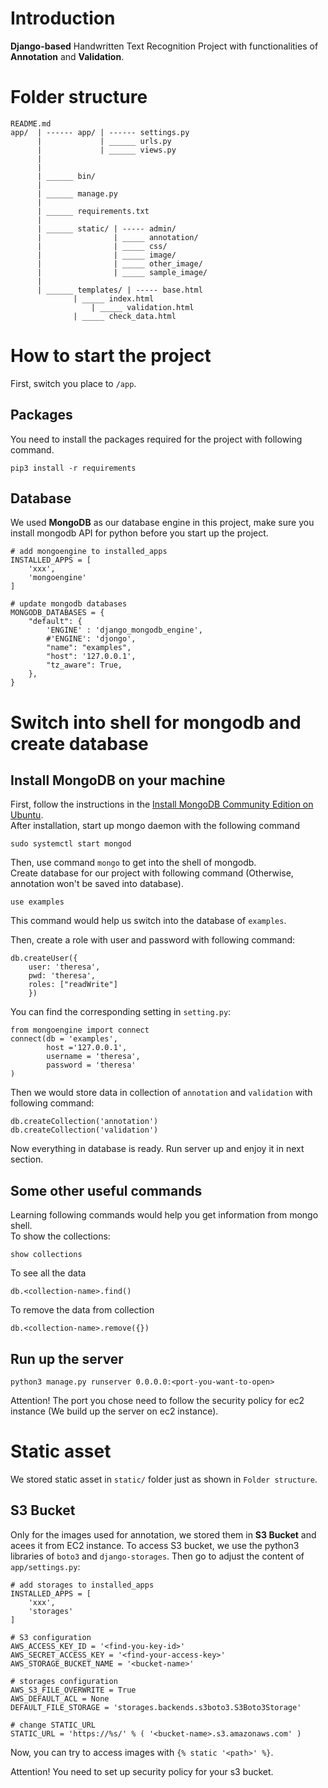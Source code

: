 # Introduction
**Django-based** Handwritten Text Recognition Project with functionalities of **Annotation** and **Validation**.

# Folder structure
```
README.md
app/  | ------ app/ | ------ settings.py
      |             | ______ urls.py
      |	            | ______ views.py
      |
      |
      | ______ bin/
      |
      | ______ manage.py
      |
      | ______ requirements.txt
      |
      | ______ static/ | ----- admin/
      |	               | _____ annotation/
      |                | _____ css/
      |                | _____ image/
      |                | _____ other_image/
      |                | _____ sample_image/
      |
      | ______ templates/ | ----- base.html
	 		  | _____ index.html
		          | _____ validation.html
			  | _____ check_data.html
```

# How to start the project
First, switch you place to `/app`.

## Packages
You need to install the packages required for the project with following command.
```
pip3 install -r requirements
```

## Database
We used **MongoDB** as our database engine in this project, make sure you install mongodb API for python before you start up the project.
```
# add mongoengine to installed_apps
INSTALLED_APPS = [
	'xxx',
	'mongoengine'
]

# update mongodb databases
MONGODB_DATABASES = {
    "default": {
        'ENGINE' : 'django_mongodb_engine',
        #'ENGINE': 'djongo',
        "name": "examples",
        "host": '127.0.0.1',
        "tz_aware": True,
    },
}
```
# Switch into shell for mongodb and create database

## Install MongoDB on your machine
First, follow the instructions in the [Install MongoDB Community Edition on Ubuntu](https://docs.mongodb.com/manual/tutorial/install-mongodb-on-ubuntu/).  
After installation, start up mongo daemon with the following command
```
sudo systemctl start mongod
```
Then, use command `mongo` to get into the shell of mongodb.  
Create database for our project with following command (Otherwise, annotation won't be saved into database).  
```
use examples
```
This command would help us switch into the database of `examples`.  

Then, create a role with user and password with  following command:
```
db.createUser({
    user: 'theresa', 
    pwd: 'theresa', 
    roles: ["readWrite"]
    })
```
You can find the corresponding setting in `setting.py`:
```
from mongoengine import connect
connect(db = 'examples', 
        host ='127.0.0.1',
        username = 'theresa',
        password = 'theresa'
)
```
Then we would store data in collection of `annotation` and `validation` with following command:  
```
db.createCollection('annotation')
db.createCollection('validation')
```
Now everything in database is ready. Run server up and enjoy it in next section.  

## Some other useful commands
Learning following commands would help you get information from mongo shell.  
To show the collections:  
```
show collections
```
To see all the data
```
db.<collection-name>.find()
```
To remove the data from collection
```
db.<collection-name>.remove({})
```

## Run up the server
```
python3 manage.py runserver 0.0.0.0:<port-you-want-to-open>
```
Attention! The port you chose need to follow the security policy for ec2 instance (We build up the server on ec2 instance).

# Static asset
We stored static asset in `static/` folder just as shown in `Folder structure`.  

## S3 Bucket
Only for the images used for annotation, we stored them in **S3 Bucket** and acees it from EC2 instance. To access S3 bucket, we use the python3 libraries of `boto3` and `django-storages`. Then go to adjust the content of `app/settings.py`:  
```
# add storages to installed_apps
INSTALLED_APPS = [
	'xxx',
	'storages'
]

# S3 configuration
AWS_ACCESS_KEY_ID = '<find-you-key-id>'
AWS_SECRET_ACCESS_KEY = '<find-your-access-key>'
AWS_STORAGE_BUCKET_NAME = '<bucket-name>'

# storages configuration
AWS_S3_FILE_OVERWRITE = True
AWS_DEFAULT_ACL = None
DEFAULT_FILE_STORAGE = 'storages.backends.s3boto3.S3Boto3Storage'

# change STATIC_URL
STATIC_URL = 'https://%s/' % ( '<bucket-name>.s3.amazonaws.com' )
````
Now, you can try to access images with `{% static '<path>' %}`.

Attention! You need to set up security policy for your s3 bucket.
